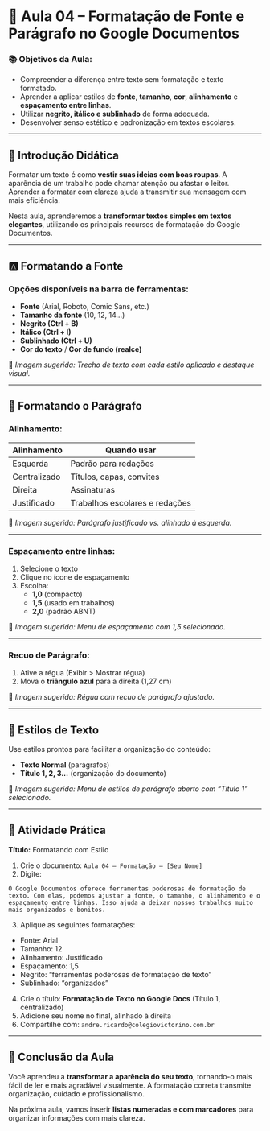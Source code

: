 # 🎨 Aula 04 – Formatação de Fonte e Parágrafo no Google Documentos

### 📚 Objetivos da Aula:
- Compreender a diferença entre texto sem formatação e texto formatado.
- Aprender a aplicar estilos de **fonte**, **tamanho**, **cor**, **alinhamento** e **espaçamento entre linhas**.
- Utilizar **negrito, itálico e sublinhado** de forma adequada.
- Desenvolver senso estético e padronização em textos escolares.

---

## 🧠 Introdução Didática

Formatar um texto é como **vestir suas ideias com boas roupas**. A aparência de um trabalho pode chamar atenção ou afastar o leitor. Aprender a formatar com clareza ajuda a transmitir sua mensagem com mais eficiência.

Nesta aula, aprenderemos a **transformar textos simples em textos elegantes**, utilizando os principais recursos de formatação do Google Documentos.

---

## 🅰️ Formatando a Fonte

### Opções disponíveis na barra de ferramentas:
- **Fonte** (Arial, Roboto, Comic Sans, etc.)
- **Tamanho da fonte** (10, 12, 14...)
- **Negrito (Ctrl + B)**
- **Itálico (Ctrl + I)**
- **Sublinhado (Ctrl + U)**
- **Cor do texto** / **Cor de fundo (realce)**

📸 *Imagem sugerida: Trecho de texto com cada estilo aplicado e destaque visual.*

---

## 📏 Formatando o Parágrafo

### Alinhamento:

| Alinhamento  | Quando usar                    |
| ------------ | ------------------------------ |
| Esquerda     | Padrão para redações           |
| Centralizado | Títulos, capas, convites       |
| Direita      | Assinaturas                    |
| Justificado  | Trabalhos escolares e redações |

📸 *Imagem sugerida: Parágrafo justificado vs. alinhado à esquerda.*

---

### Espaçamento entre linhas:
1. Selecione o texto
2. Clique no ícone de espaçamento
3. Escolha:
   - **1,0** (compacto)
   - **1,5** (usado em trabalhos)
   - **2,0** (padrão ABNT)

📸 *Imagem sugerida: Menu de espaçamento com 1,5 selecionado.*

---

### Recuo de Parágrafo:

1. Ative a régua (Exibir > Mostrar régua)
2. Mova o **triângulo azul** para a direita (1,27 cm)

📸 *Imagem sugerida: Régua com recuo de parágrafo ajustado.*

---

## 🧾 Estilos de Texto

Use estilos prontos para facilitar a organização do conteúdo:
- **Texto Normal** (parágrafos)
- **Título 1, 2, 3...** (organização do documento)

📸 *Imagem sugerida: Menu de estilos de parágrafo aberto com “Título 1” selecionado.*

---

## 🧪 Atividade Prática

**Título:** Formatando com Estilo

1. Crie o documento: `Aula 04 – Formatação – [Seu Nome]`
2. Digite:

```
O Google Documentos oferece ferramentas poderosas de formatação de texto. Com elas, podemos ajustar a fonte, o tamanho, o alinhamento e o espaçamento entre linhas. Isso ajuda a deixar nossos trabalhos muito mais organizados e bonitos.
```

3. Aplique as seguintes formatações:
- Fonte: Arial
- Tamanho: 12
- Alinhamento: Justificado
- Espaçamento: 1,5
- Negrito: “ferramentas poderosas de formatação de texto”
- Sublinhado: “organizados”

4. Crie o título: **Formatação de Texto no Google Docs** (Título 1, centralizado)
5. Adicione seu nome no final, alinhado à direita
6. Compartilhe com: `andre.ricardo@colegiovictorino.com.br`

---

## 🎯 Conclusão da Aula

Você aprendeu a **transformar a aparência do seu texto**, tornando-o mais fácil de ler e mais agradável visualmente. A formatação correta transmite organização, cuidado e profissionalismo.

Na próxima aula, vamos inserir **listas numeradas e com marcadores** para organizar informações com mais clareza.